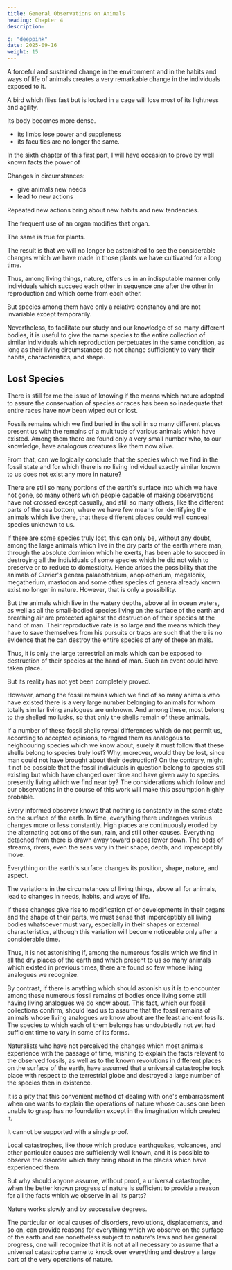 ```yaml
---
title: General Observations on Animals
heading: Chapter 4
description: 

c: "deeppink"
date: 2025-09-16
weight: 15
---
```




A forceful and sustained change in the environment and in the habits and ways of life of animals creates a very remarkable change in the individuals exposed to it.

 <!-- works to bring about, after a suitable length of time, a  -->

A bird which flies fast but is locked in a cage will lose most of its lightness and agility. 

Its body becomes more dense.
- its limbs lose power and suppleness
- its faculties are no longer the same. 

<!-- The animal which lives freely in the plains where it habitually runs quickly and the bird which meets its needs as it continually crosses huge expanses in the air, when caged up, one in the compartments of a menagerie or in our stables, the other in our cages or in our poultry yards, there undergo over time significant influences, especially after a sequence of reproductive cycles in a condition which makes them acquire new habits.

In that new location, the first  -->

<!-- The second becomes heavy, hardly knows how to fly any more, and acquires more flesh in all its parts. -->

In the sixth chapter of this first part, I will have occasion to prove by well known facts the power of 


Changes in circumstances:
- give animals new needs
- lead to new actions

Repeated new actions bring about new habits and new tendencies.

The frequent use of an organ modifies that organ.

<!-- , whether by making it stronger, developing and enlarging it, or by making it more feeble, diminishing and weakening it, and even making it disappear. -->

The same is true for plants.

<!-- In the case of plants, we will see the same thing concerning the effects of new circumstances on their manner of living and on the condition of their parts.  -->

The result is that we will no longer be astonished to see the considerable changes which we have made in those plants we have cultivated for a long time.

Thus, among living things, nature, offers us in an indisputable manner only individuals which succeed each other in sequence one after the other in reproduction and which come from each other. 

But species among them have only a relative constancy and are not invariable except temporarily.

Nevertheless, to facilitate our study and our knowledge of so many different bodies, it is useful to give the name species to the entire collection of similar individuals which reproduction perpetuates in the same condition, as long as their living circumstances do not change sufficiently to vary their habits, characteristics, and shape.


## Lost Species

There is still for me the issue of knowing if the means which nature adopted to assure the conservation of species or races has been so inadequate that entire races have now been wiped out or lost.

Fossils  remains which we find buried in the soil in so many different places present us with the remains of a multitude of various animals which have existed. Among them there are found only a very small number who, to our knowledge, have analogous creatures like them now alive.

From that, can we logically conclude that the species which we find in the fossil state and for which there is no living individual exactly similar known to us does not exist any more in nature? 

There are still so many portions of the earth's surface into which we have not gone, so many others which people capable of making observations have not crossed except casually, and still so many others, like the different parts of the sea bottom, where we have few means for identifying the animals which live there, that these different places could well conceal species unknown to us.

If there are some species truly lost, this can only be, without any doubt, among the large animals which live in the dry parts of the earth where man, through the absolute dominion which he exerts, has been able to succeed in destroying all the individuals of some species which he did not wish to preserve or to reduce to domesticity. Hence arises the possibility that the animals of Cuvier's genera palaeotherium, anoplotherium, megalonix, megatherium, mastodon and some other species of genera already known exist no longer in nature. However, that is only a possibility.

But the animals which live in the watery depths, above all in ocean waters, as well as all the small-bodied species living on the surface of the earth and breathing air are protected against the destruction of their species at the hand of man. Their reproductive rate is so large and the means which they have to save themselves from his pursuits or traps are such that there is no evidence that he can destroy the entire species of any of these animals.

Thus, it is only the large terrestrial animals which can be exposed to destruction of their species at the hand of man. Such an event could have taken place. 

But its reality has not yet been completely proved.

However, among the fossil remains which we find of so many animals who have existed there is a very large number belonging to animals for whom totally similar living analogues are unknown. And among these, most belong to the shelled mollusks, so that only the shells remain of these animals.

If a number of these fossil shells reveal differences which do not permit us, according to accepted opinions, to regard them as analogous to neighbouring species which we know about, surely it must follow that these shells belong to species truly lost? Why, moreover, would they be lost, since man could not have brought about their destruction? On the contrary, might it not be possible that the fossil individuals in question belong to species still existing but which have changed over time and have given way to species presently living which we find near by? The considerations which follow and our observations in the course of this work will make this assumption highly probable.

Every informed observer knows that nothing is constantly in the same state on the surface of the earth. In time, everything there undergoes various changes more or less constantly. High places are continuously eroded by the alternating actions of the sun, rain, and still other causes. Everything detached from there is drawn away toward places lower down. The beds of streams, rivers, even the seas vary in their shape, depth, and imperceptibly move. 

Everything on the earth's surface changes its position, shape, nature, and aspect.
<!-- , and even the climates of the earth's various regions are not any more stable. -->

The variations in the circumstances of living things, above all for animals, lead to changes in needs, habits, and ways of life.

If these changes give rise to modification of or developments in their organs and the shape of their parts, we must sense that imperceptibly all living bodies whatsoever must vary, especially in their shapes or external characteristics, although this variation will become noticeable only after a considerable time.

Thus, it is not astonishing if, among the numerous fossils which we find in all the dry places of the earth and which present to us so many animals which existed in previous times, there are found so few whose living analogues we recognize.

By contrast, if there is anything which should astonish us it is to encounter among these numerous fossil remains of bodies once living some still having living analogues we do know about. This fact, which our fossil collections confirm, should lead us to assume that the fossil remains of animals whose living analogues we know about are the least ancient fossils. The species to which each of them belongs has undoubtedly not yet had sufficient time to vary in some of its forms.

Naturalists who have not perceived the changes which most animals experience with the passage of time, wishing to explain the facts relevant to the observed fossils, as well as to the known revolutions in different places on the surface of the earth, have assumed that a universal catastrophe took place with respect to the terrestrial globe and destroyed a large number of the species then in existence.

It is a pity that this convenient method of dealing with one's embarrassment when one wants to explain the operations of nature whose causes one been unable to grasp has no foundation except in the imagination which created it. 

It cannot be supported with a single proof.

Local catastrophes, like those which produce earthquakes, volcanoes, and other particular causes are sufficiently well known, and it is possible to observe the disorder which they bring about in the places which have experienced them.

But why should anyone assume, without proof, a universal catastrophe, when the better known progress of nature is sufficient to provide a reason for all the facts which we observe in all its parts?

Nature works slowly and by successive degrees.

The particular or local causes of disorders, revolutions, displacements, and so on, can provide reasons for everything which we observe on the surface of the earth and are nonetheless subject to nature's laws and her general progress, one will recognize that it is not at all necessary to assume that a universal catastrophe came to knock over everything and destroy a large part of the very operations of nature.
